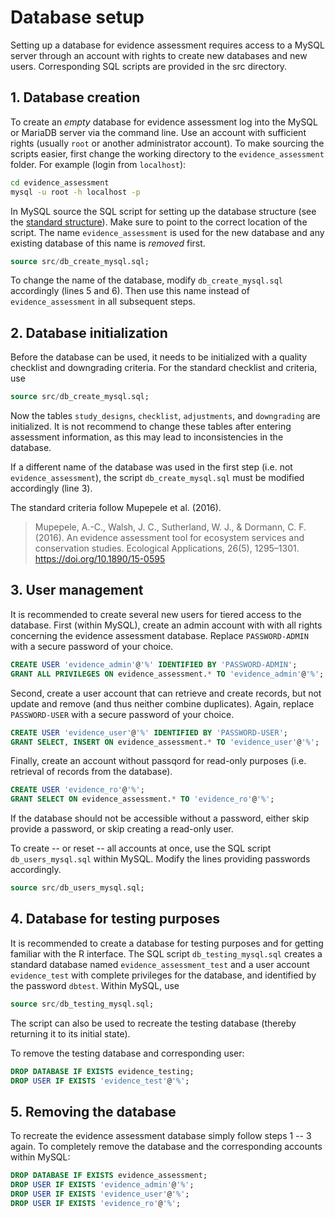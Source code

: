 # Database setup

Setting up a database for evidence assessment requires access to a MySQL server through an account with rights to create new databases and new users. Corresponding SQL scripts are provided in the src directory.

## 1. Database creation
 To create an *empty* database for evidence assessment log into the MySQL or MariaDB server via the command line. Use an account with sufficient rights (usually `root` or another administrator account). To make sourcing the scripts easier, first change the working directory to the `evidence_assessment` folder. For example (login from `localhost`):

```sh
cd evidence_assessment
mysql -u root -h localhost -p
```

In MySQL source the SQL script for setting up the database structure (see the [standard structure](../fig/eat_db.svg)). Make sure to point to the correct location of the script. The name `evidence_assessment` is used for the new database and any existing database of this name is *removed* first.

```sql
source src/db_create_mysql.sql;
```

To change the name of the database, modify `db_create_mysql.sql` accordingly (lines 5 and 6). Then use this name instead of `evidence_assessment` in all subsequent steps.

## 2. Database initialization
Before the database can be used, it needs to be initialized with a quality checklist and downgrading criteria. For the standard checklist and criteria, use

```sql
source src/db_create_mysql.sql;
```

Now the tables `study_designs`, `checklist`, `adjustments`, and `downgrading` are initialized. It is not recommend to change these tables after entering assessment information, as this may lead to inconsistencies in the database.

If a different name of the database was used in the first step (i.e. not `evidence_assessment`), the script `db_create_mysql.sql` must be modified accordingly (line 3).

The standard criteria follow Mupepele et al. (2016).

> Mupepele, A.-C., Walsh, J. C., Sutherland, W. J., & Dormann, C. F. (2016). An evidence assessment tool for ecosystem services and conservation studies. Ecological Applications, 26(5), 1295–1301. https://doi.org/10.1890/15-0595

## 3. User management
It is recommended to create several new users for tiered access to the database. First (within MySQL), create an admin account with with all rights concerning the evidence assessment database. Replace `PASSWORD-ADMIN` with a secure password of your choice.

```sql
CREATE USER 'evidence_admin'@'%' IDENTIFIED BY 'PASSWORD-ADMIN';
GRANT ALL PRIVILEGES ON evidence_assessment.* TO 'evidence_admin'@'%';
```

Second, create a user account that can retrieve and create records, but not update and remove (and thus neither combine duplicates). Again, replace `PASSWORD-USER` with a secure password of your choice.

```sql
CREATE USER 'evidence_user'@'%' IDENTIFIED BY 'PASSWORD-USER';
GRANT SELECT, INSERT ON evidence_assessment.* TO 'evidence_user'@'%';
```

Finally, create an account without passqord for read-only purposes (i.e. retrieval of records from the database).

```sql
CREATE USER 'evidence_ro'@'%';
GRANT SELECT ON evidence_assessment.* TO 'evidence_ro'@'%';
```

If the database should not be accessible without a password, either skip provide a password, or skip creating a read-only user.

To create -- or reset -- all accounts at once, use the SQL script `db_users_mysql.sql` within MySQL. Modify the lines providing passwords accordingly.

```sql
source src/db_users_mysql.sql;
```

## 4. Database for testing purposes

It is recommended to create a database for testing purposes and for getting familiar with the R interface. The SQL script `db_testing_mysql.sql` creates a standard database named `evidence_assessment_test` and a user account `evidence_test` with complete privileges for the database, and identified by the password `dbtest`. Within MySQL, use

```sql
source src/db_testing_mysql.sql;
```

The script can also be used to recreate the testing database (thereby returning it to its initial state).

To remove the testing database and corresponding user:

```sql
DROP DATABASE IF EXISTS evidence_testing;
DROP USER IF EXISTS 'evidence_test'@'%';
```

## 5. Removing the database
To recreate the evidence assessment database simply follow steps 1 -- 3 again. To completely remove the database and the corresponding accounts within MySQL:

```sql
DROP DATABASE IF EXISTS evidence_assessment;
DROP USER IF EXISTS 'evidence_admin'@'%';
DROP USER IF EXISTS 'evidence_user'@'%';
DROP USER IF EXISTS 'evidence_ro'@'%';
```
